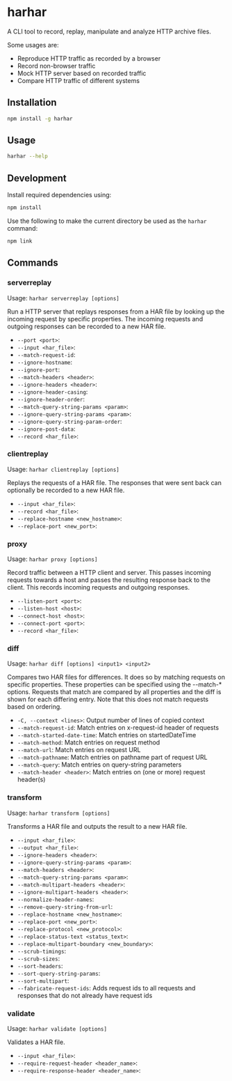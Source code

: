 # harhar

A CLI tool to record, replay, manipulate and analyze HTTP archive files.

Some usages are:

* Reproduce HTTP traffic as recorded by a browser
* Record non-browser traffic
* Mock HTTP server based on recorded traffic
* Compare HTTP traffic of different systems

## Installation

```sh
npm install -g harhar
```

## Usage

```sh
harhar --help
```

## Development

Install required dependencies using:

```sh
npm install
```

Use the following to make the current directory be used as the `harhar` command:

```sh
npm link
```
## Commands

### serverreplay

Usage: `harhar serverreplay [options]`

Run a HTTP server that replays responses from a HAR file by looking up the incoming request by specific properties. The incoming requests and outgoing responses can be recorded to a new HAR file.

* `--port <port>`: 
* `--input <har_file>`: 
* `--match-request-id`: 
* `--ignore-hostname`: 
* `--ignore-port`: 
* `--match-headers <header>`: 
* `--ignore-headers <header>`: 
* `--ignore-header-casing`: 
* `--ignore-header-order`: 
* `--match-query-string-params <param>`: 
* `--ignore-query-string-params <param>`: 
* `--ignore-query-string-param-order`: 
* `--ignore-post-data`: 
* `--record <har_file>`: 

### clientreplay

Usage: `harhar clientreplay [options]`

Replays the requests of a HAR file. The responses that were sent back can optionally be recorded to a new HAR file.

* `--input <har_file>`: 
* `--record <har_file>`: 
* `--replace-hostname <new_hostname>`: 
* `--replace-port <new_port>`: 

### proxy

Usage: `harhar proxy [options]`

Record traffic between a HTTP client and server. This passes incoming requests towards a host and passes the resulting response back to the client.
This records incoming requests and outgoing responses.

* `--listen-port <port>`: 
* `--listen-host <host>`: 
* `--connect-host <host>`: 
* `--connect-port <port>`: 
* `--record <har_file>`: 

### diff

Usage: `harhar diff [options] <input1> <input2>`

Compares two HAR files for differences.
It does so by matching requests on specific properties. These properties can be specified using the --match-* options.
Requests that match are compared by all properties and the diff is shown for each differing entry.
Note that this does not match requests based on ordering.

* `-C, --context <lines>`: Output number of lines of copied context
* `--match-request-id`: Match entries on x-request-id header of requests
* `--match-started-date-time`: Match entries on startedDateTime
* `--match-method`: Match entries on request method
* `--match-url`: Match entries on request URL
* `--match-pathname`: Match entries on pathname part of request URL
* `--match-query`: Match entries on query-string parameters
* `--match-header <header>`: Match entries on (one or more) request header(s)

### transform

Usage: `harhar transform [options]`

Transforms a HAR file and outputs the result to a new HAR file.

* `--input <har_file>`: 
* `--output <har_file>`: 
* `--ignore-headers <header>`: 
* `--ignore-query-string-params <param>`: 
* `--match-headers <header>`: 
* `--match-query-string-params <param>`: 
* `--match-multipart-headers <header>`: 
* `--ignore-multipart-headers <header>`: 
* `--normalize-header-names`: 
* `--remove-query-string-from-url`: 
* `--replace-hostname <new_hostname>`: 
* `--replace-port <new_port>`: 
* `--replace-protocol <new_protocol>`: 
* `--replace-status-text <status_text>`: 
* `--replace-multipart-boundary <new_boundary>`: 
* `--scrub-timings`: 
* `--scrub-sizes`: 
* `--sort-headers`: 
* `--sort-query-string-params`: 
* `--sort-multipart`: 
* `--fabricate-request-ids`: Adds request ids to all requests and responses that do not already have request ids

### validate

Usage: `harhar validate [options]`

Validates a HAR file.

* `--input <har_file>`: 
* `--require-request-header <header_name>`: 
* `--require-response-header <header_name>`: 